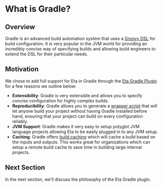 # What is Gradle?

## Overview

Gradle is an advanced build automation system that uses a [Groovy DSL](https://docs.gradle.org/current/dsl/) for build configuration. It is very popular in the JVM world for providing an incredibly concise way of specifying builds and allowing build engineers to extend the DSL for their particular needs.

## Motivation

We chose to add full support for Eta in Gradle through the [Eta Gradle Plugin](https://github.com/typelead/gradle-eta) for a few reasons we outline below:

- **Extensibility**: Gradle is very extensible and allows you to specify concise configuration for highly complex builds.
- **Reproducibility**: Gradle allows you to generate a [wrapper script](https://docs.gradle.org/current/userguide/gradle_wrapper.html) that will let anyone build your project without having Gradle installed before hand, ensuring that your project can build on every configuration reliably.
- **JVM Support**: Gradle makes it very easy to setup polyglot JVM language projects allowing Eta to be easily plugged in to any JVM setup.
- **Caching**: Gradle offers [build caching](https://docs.gradle.org/current/userguide/build_cache.html) which will cache a build based on the inputs and outputs. This works great for organizations which can setup a remote build cache to save time in building large internal projects.

## Next Section

In the next section, we'll discuss the philosophy of the Eta Gradle plugin.
